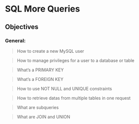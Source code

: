 # SQL More Queries

## Objectives

### General:
> How to create a new MySQL user

> How to manage privileges for a user to a database or table

> What’s a PRIMARY KEY

> What’s a FOREIGN KEY

> How to use NOT NULL and UNIQUE constraints

> How to retrieve datas from multiple tables in one request

> What are subqueries

> What are JOIN and UNION
